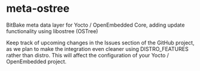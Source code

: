 # meta-ostree
BitBake meta data layer for Yocto / OpenEmbedded Core, adding update functionality using libostree (OSTree)

Keep track of upcoming changes in the Issues section of the GitHub project, as we plan to make the integration even cleaner using DISTRO_FEATURES rather than distro. This will affect the configuration of your Yocto / OpenEmbedded project.
